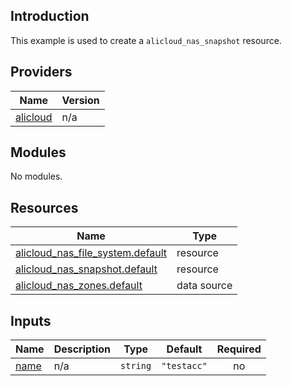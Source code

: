 ## Introduction

This example is used to create a `alicloud_nas_snapshot` resource.

<!-- BEGIN_TF_DOCS -->
## Providers

| Name | Version |
|------|---------|
| <a name="provider_alicloud"></a> [alicloud](#provider\_alicloud) | n/a |

## Modules

No modules.

## Resources

| Name | Type |
|------|------|
| [alicloud_nas_file_system.default](https://registry.terraform.io/providers/aliyun/alicloud/latest/docs/resources/nas_file_system) | resource |
| [alicloud_nas_snapshot.default](https://registry.terraform.io/providers/aliyun/alicloud/latest/docs/resources/nas_snapshot) | resource |
| [alicloud_nas_zones.default](https://registry.terraform.io/providers/aliyun/alicloud/latest/docs/data-sources/nas_zones) | data source |

## Inputs

| Name | Description | Type | Default | Required |
|------|-------------|------|---------|:--------:|
| <a name="input_name"></a> [name](#input\_name) | n/a | `string` | `"testacc"` | no |
<!-- END_TF_DOCS -->    
